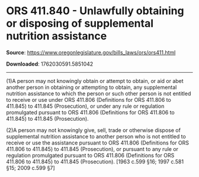 # ORS 411.840 - Unlawfully obtaining or disposing of supplemental nutrition assistance

**Source**: https://www.oregonlegislature.gov/bills_laws/ors/ors411.html

**Downloaded**: 1762030591.5851042

---

(1)A person may not knowingly obtain or attempt to obtain, or aid or abet another person in obtaining or attempting to obtain, any supplemental nutrition assistance to which the person or such other person is not entitled to receive or use under ORS 411.806 (Definitions for ORS 411.806 to 411.845) to 411.845 (Prosecution), or under any rule or regulation promulgated pursuant to ORS 411.806 (Definitions for ORS 411.806 to 411.845) to 411.845 (Prosecution).

(2)A person may not knowingly give, sell, trade or otherwise dispose of supplemental nutrition assistance to another person who is not entitled to receive or use the assistance pursuant to ORS 411.806 (Definitions for ORS 411.806 to 411.845) to 411.845 (Prosecution), or pursuant to any rule or regulation promulgated pursuant to ORS 411.806 (Definitions for ORS 411.806 to 411.845) to 411.845 (Prosecution). [1963 c.599 §16; 1997 c.581 §15; 2009 c.599 §7]